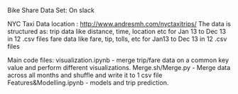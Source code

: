 Bike Share Data Set: On slack

NYC Taxi Data location : http://www.andresmh.com/nyctaxitrips/
The  data is structured as:
	trip data like distance, time, location etc for Jan 13 to Dec 13 in 12 .csv files
	fare data like fare, tip, tolls, etc for Jan13 to Dec 13 in 12 .csv files
 
 Main code files:
 	visualization.ipynb - merge trip/fare data on a common key value and perform different visualizations.
 	Merge.sh/Merge.py - Merge data across all months and shuffle and write it to 1 csv file
 	Features&Modelling.ipynb - models and trip prediction.




